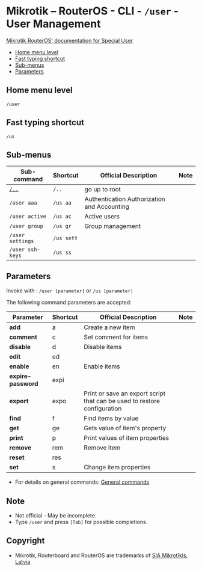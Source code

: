# Mikrotik – RouterOS - CLI - `/user` - User Management

[Mikrotik RouterOS' documentation for Special User](https://help.mikrotik.com/docs/display/ROS/User)

- [Home menu level](#home-menu-level)
- [Fast typing shortcut](#fast-typing-shortcut)
- [Sub-menus](#sub-menus)
- [Parameters](#parameters)

## Home menu level

`/user`

## Fast typing shortcut

`/us`

## Sub-menus

| **Sub-command** | **Shortcut** | **Official Description** | **Note** |
|---|---|---|---|
| [`/..`](root-level.md) | `/..` | go up to root | |
| `/user aaa` | `/us aa` | Authentication Authorization and Accounting | |
| `/user active` | `/us ac`  | Active users | |
| `/user group` | `/us gr`  | Group management | |
| `/user settings` | `/us sett`  |  | |
| `/user ssh-keys` | `/us ss` |  | |

## Parameters

Invoke with : `/user [parameter]` or `/us [parameter]`

The following command parameters are accepted:

| **Parameter** | **Shortcut** | **Official Description** | **Note** |
|---|---|---|---|
| **add** | a | Create a new item | |
| **comment** | c | Set comment for items | |
| **disable** | d | Disable items | |
| **edit** | ed |  | |
| **enable** | en | Enable items | |
| **expire-password** | expi |  | |
| **export** | expo | Print or save an export script that can be used to restore configuration |  |
| **find** | f | Find items by value | |
| **get** | ge | Gets value of item's property | |
| **print** | p | Print values of item properties | |
| **remove** | rem  | Remove item | |
| **reset** | res |  | |
| **set** | s | Change item properties | |

- For details on general commands: [General commands](general-commands.md)

## Note
- Not official - May be incomplete.
- Type `/user` and press `[Tab]` for possible completions. 

## Copyright
- Mikrotik, Routerboard and RouterOS are trademarks of [SIA Mikrotīkls, Latvia](https://www.mikrotik.com)
